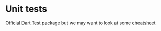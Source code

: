 # Unit tests

[Official Dart Test package](https://pub.dev/packages/test) but we may want to look at some [cheatsheet](https://invertase.io/blog/assertions-in-dart-and-flutter-tests-an-ultimate-cheat-sheet/)


